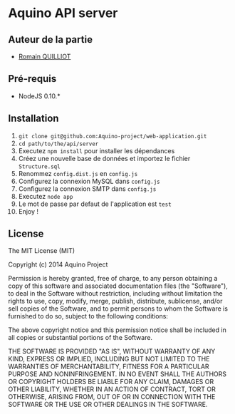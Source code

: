 # Aquino API server

## Auteur de la partie

* [Romain QUILLIOT](http://twitter.com/Romainjeff)


## Pré-requis

* NodeJS 0.10.*


## Installation

1. ``` git clone git@github.com:Aquino-project/web-application.git ```
2. ``` cd path/to/the/api/server ```
3. Executez ``` npm install ``` pour installer les dépendances
4. Créez une nouvelle base de données et importez le fichier ``` Structure.sql ```
5. Renommez ``` config.dist.js ``` en ``` config.js ```
6. Configurez la connexion MySQL dans ``` config.js ```
7. Configurez la connexion SMTP dans ``` config.js ```
8. Executez ``` node app ```
9. Le mot de passe par defaut de l'application est ``` test ```
10. Enjoy !

## License

The MIT License (MIT)

Copyright (c) 2014 Aquino Project

Permission is hereby granted, free of charge, to any person obtaining a copy
of this software and associated documentation files (the "Software"), to deal
in the Software without restriction, including without limitation the rights
to use, copy, modify, merge, publish, distribute, sublicense, and/or sell
copies of the Software, and to permit persons to whom the Software is
furnished to do so, subject to the following conditions:

The above copyright notice and this permission notice shall be included in
all copies or substantial portions of the Software.

THE SOFTWARE IS PROVIDED "AS IS", WITHOUT WARRANTY OF ANY KIND, EXPRESS OR
IMPLIED, INCLUDING BUT NOT LIMITED TO THE WARRANTIES OF MERCHANTABILITY,
FITNESS FOR A PARTICULAR PURPOSE AND NONINFRINGEMENT. IN NO EVENT SHALL THE
AUTHORS OR COPYRIGHT HOLDERS BE LIABLE FOR ANY CLAIM, DAMAGES OR OTHER
LIABILITY, WHETHER IN AN ACTION OF CONTRACT, TORT OR OTHERWISE, ARISING FROM,
OUT OF OR IN CONNECTION WITH THE SOFTWARE OR THE USE OR OTHER DEALINGS IN
THE SOFTWARE.
